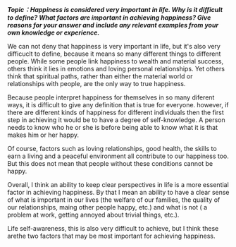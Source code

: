 _**Topic：Happiness is considered very important in life. Why is it difficult to define? What factors are important in achieving happiness? Give reasons for your answer and include any relevant examples from your own knowledge or experience.**_

We can not deny that happiness is very important in life, but it's also very difficuclt to define, because it means so many different things to different people. While some people link happiness to wealth and material success, others think it lies in emotions and loving personal relationships. Yet others think that spiritual paths, rather than either the material world or relationships with people, are the only way to true happiness.

 Because people interpret happiness for themselves in so many diferent ways, it is difficult to give any definition that is true for everyone. however, if there are different kinds of happiness for different individuals then the first step in achieving it would be to have a degree of self-knowledge. A person needs to know who he or she is before being able to know what it is that makes him or her happy.

Of course, factors such as loving relationships, good health, the skills to earn a living and a peaceful environment all contribute to our happiness too. But this does not mean that people without these conditions cannot be happy.

Overall, I think an ability to keep clear perspectives in life is a more essential factor in achieving happiness. By that I mean an ability to have a clear sense of what is important in our lives \(the welfare of our families, the quality of our relationships, maing other people happy, etc.\) and what is not \( a problem at work, getting annoyed about trivial things, etc.\).

Life self-awareness, this is also very difficult to achieve, but I think these arethe two factors that may be most important for achieving happiness.

